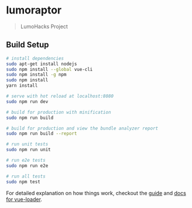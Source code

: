 # lumoraptor

> LumoHacks Project

## Build Setup

``` bash
# install dependencies
sudo apt-get install nodejs
sudo npm install --global vue-cli
sudo npm install -g npm
sudo npm install
yarn install

# serve with hot reload at localhost:8080
sudo npm run dev

# build for production with minification
sudo npm run build

# build for production and view the bundle analyzer report
sudo npm run build --report

# run unit tests
sudo npm run unit

# run e2e tests
sudo npm run e2e

# run all tests
sudo npm test
```

For detailed explanation on how things work, checkout the [guide](http://vuejs-templates.github.io/webpack/) and [docs for vue-loader](http://vuejs.github.io/vue-loader).
